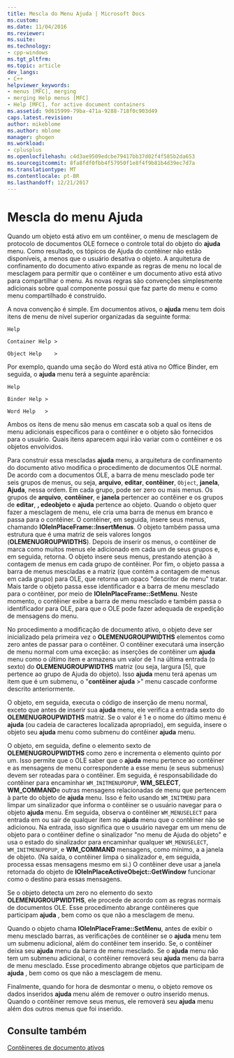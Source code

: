 ```yaml
---
title: Mescla do Menu Ajuda | Microsoft Docs
ms.custom: 
ms.date: 11/04/2016
ms.reviewer: 
ms.suite: 
ms.technology:
- cpp-windows
ms.tgt_pltfrm: 
ms.topic: article
dev_langs:
- C++
helpviewer_keywords:
- menus [MFC], merging
- merging Help menus [MFC]
- Help [MFC], for active document containers
ms.assetid: 9d615999-79ba-471a-9288-718f0c903d49
caps.latest.revision: 
author: mikeblome
ms.author: mblome
manager: ghogen
ms.workload:
- cplusplus
ms.openlocfilehash: c4d3ae9509edcbe79417bb37d02f4f585b2da653
ms.sourcegitcommit: 8fa8fdf0fbb4f57950f1e8f4f9b81b4d39ec7d7a
ms.translationtype: MT
ms.contentlocale: pt-BR
ms.lasthandoff: 12/21/2017
---
```

# <a name="help-menu-merging"></a>Mescla do menu Ajuda
Quando um objeto está ativo em um contêiner, o menu de mesclagem de protocolo de documentos OLE fornece o controle total do objeto do **ajuda** menu. Como resultado, os tópicos de Ajuda do contêiner não estão disponíveis, a menos que o usuário desativa o objeto. A arquitetura de confinamento do documento ativo expande as regras de menu no local de mesclagem para permitir que o contêiner e um documento ativo está ativo para compartilhar o menu. As novas regras são convenções simplesmente adicionais sobre qual componente possui que faz parte do menu e como menu compartilhado é construído.  
  
 A nova convenção é simple. Em documentos ativos, o **ajuda** menu tem dois itens de menu de nível superior organizadas da seguinte forma:  
  
 `Help`  
  
 `Container Help >`  
  
 `Object Help    >`  
  
 Por exemplo, quando uma seção do Word está ativa no Office Binder, em seguida, o **ajuda** menu terá a seguinte aparência:  
  
 `Help`  
  
 `Binder Help >`  
  
 `Word Help   >`  
  
 Ambos os itens de menu são menus em cascata sob a qual os itens de menu adicionais específicos para o contêiner e o objeto são fornecidos para o usuário. Quais itens aparecem aqui irão variar com o contêiner e os objetos envolvidos.  
  
 Para construir essa mescladas **ajuda** menu, a arquitetura de confinamento do documento ativo modifica o procedimento de documentos OLE normal. De acordo com a documentos OLE, a barra de menu mesclado pode ter seis grupos de menus, ou seja, **arquivo**, **editar**, **contêiner**, `Object`, **janela**, **Ajuda**, nessa ordem. Em cada grupo, pode ser zero ou mais menus. Os grupos de **arquivo**, **contêiner**, e **janela** pertencer ao contêiner e os grupos de **editar**, **, edeobjeto** e **ajuda** pertence ao objeto. Quando o objeto quer fazer a mesclagem de menu, ele cria uma barra de menus em branco e passa para o contêiner. O contêiner, em seguida, insere seus menus, chamando **IOleInPlaceFrame::InsertMenus**. O objeto também passa uma estrutura que é uma matriz de seis valores longos (**OLEMENUGROUPWIDTHS**). Depois de inserir os menus, o contêiner de marca como muitos menus ele adicionado em cada um de seus grupos e, em seguida, retorna. O objeto insere seus menus, prestando atenção à contagem de menus em cada grupo de contêiner. Por fim, o objeto passa a barra de menus mescladas e a matriz (que contém a contagem de menus em cada grupo) para OLE, que retorna um opaco "descritor de menu" tratar. Mais tarde o objeto passa esse identificador e a barra de menu mesclado para o contêiner, por meio de **IOleInPlaceFrame::SetMenu**. Neste momento, o contêiner exibe a barra de menu mesclado e também passa o identificador para OLE, para que o OLE pode fazer adequada de expedição de mensagens do menu.  
  
 No procedimento a modificação de documento ativo, o objeto deve ser inicializado pela primeira vez o **OLEMENUGROUPWIDTHS** elementos como zero antes de passar para o contêiner. O contêiner executará uma inserção de menu normal com uma exceção: as inserções de contêiner um **ajuda** menu como o último item e armazena um valor de 1 na última entrada (o sexto) do **OLEMENUGROUPWIDTHS** matriz (ou seja, largura [5], que pertence ao grupo de Ajuda do objeto). Isso **ajuda** menu terá apenas um item que é um submenu, o "**contêiner ajuda** >" menu cascade conforme descrito anteriormente.  
  
 O objeto, em seguida, executa o código de inserção de menu normal, exceto que antes de inserir sua **ajuda** menu, ele verifica a entrada sexto do **OLEMENUGROUPWIDTHS** matriz. Se o valor é 1 e o nome do último menu é **ajuda** (ou cadeia de caracteres localizada apropriado), em seguida, insere o objeto seu **ajuda** menu como submenu do contêiner **ajuda** menu.  
  
 O objeto, em seguida, define o elemento sexto de **OLEMENUGROUPWIDTHS** como zero e incrementa o elemento quinto por um. Isso permite que o OLE saber que o **ajuda** menu pertence ao contêiner e as mensagens de menu correspondente a esse menu (e seus submenus) devem ser roteadas para o contêiner. Em seguida, é responsabilidade do contêiner para encaminhar `WM_INITMENUPOPUP`, **WM_SELECT**, **WM_COMMAND**e outras mensagens relacionadas de menu que pertencem à parte do objeto de **ajuda**  menu. Isso é feito usando `WM_INITMENU` para limpar um sinalizador que informa o contêiner se o usuário navegar para o objeto **ajuda** menu. Em seguida, observa o contêiner `WM_MENUSELECT` para entrada em ou sair de qualquer item no **ajuda** menu que o contêiner não se adicionou. Na entrada, isso significa que o usuário navegar em um menu de objeto para o contêiner define o sinalizador "no menu de Ajuda do objeto" e usa o estado do sinalizador para encaminhar qualquer `WM_MENUSELECT`, `WM_INITMENUPOPUP`, e **WM_COMMAND** mensagens, como mínimo, a a janela de objeto. (Na saída, o contêiner limpa o sinalizador e, em seguida, processa essas mensagens mesmo em si.) O contêiner deve usar a janela retornada do objeto de **IOleInPlaceActiveObejct::GetWindow** funcionar como o destino para essas mensagens.  
  
 Se o objeto detecta um zero no elemento do sexto **OLEMENUGROUPWIDTHS**, ele procede de acordo com as regras normais de documentos OLE. Esse procedimento abrange contêineres que participam **ajuda** , bem como os que não a mesclagem de menu.  
  
 Quando o objeto chama **IOleInPlaceFrame::SetMenu**, antes de exibir o menu mesclado barras, as verificações de contêiner se o **ajuda** menu tem um submenu adicional, além do contêiner tem inserido. Se, o contêiner deixa seu **ajuda** menu da barra de menu mesclado. Se o **ajuda** menu não tem um submenu adicional, o contêiner removerá seu **ajuda** menu da barra de menu mesclado. Esse procedimento abrange objetos que participam de **ajuda** , bem como os que não a mesclagem de menu.  
  
 Finalmente, quando for hora de desmontar o menu, o objeto remove os dados inseridos **ajuda** menu além de remover o outro inserido menus. Quando o contêiner remove seus menus, ele removerá seu **ajuda** menu além dos outros menus que foi inserido.  
  
## <a name="see-also"></a>Consulte também  
 [Contêineres de documento ativos](../mfc/active-document-containers.md)

